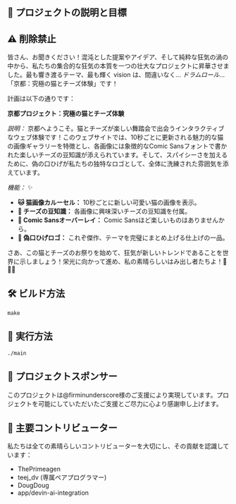 ## 🎯 プロジェクトの説明と目標
## ⚠️ 削除禁止
皆さん、お聞きください！混沌とした提案やアイデア、そして純粋な狂気の渦の中から、私たちの集合的な狂気の本質を一つの壮大なプロジェクトに昇華させました。最も響き渡るテーマ、最も輝く vision は、間違いなく... *ドラムロール*...「京都：究極の猫とチーズ体験」です！

計画は以下の通りです：

**京都プロジェクト：究極の猫とチーズ体験**

*説明：*
京都へようこそ。猫とチーズが楽しい舞踏会で出会うインタラクティブなウェブ体験です！このウェブサイトでは、10秒ごとに更新される魅力的な猫の画像ギャラリーを特徴とし、各画像には象徴的なComic Sansフォントで書かれた楽しいチーズの豆知識が添えられています。そして、スパイシーさを加えるために、偽の口ひげが私たちの独特なロゴとして、全体に洗練された雰囲気を添えています。

*機能：* ✨
- **🐱 猫画像カルーセル：** 10秒ごとに新しい可愛い猫の画像を表示。
- **🧀 チーズの豆知識：** 各画像に興味深いチーズの豆知識を付属。
- **🎨 Comic Sansオーバーレイ：** Comic Sansほど楽しいものはありませんから。
- **👨 偽口ひげロゴ：** これぞ傑作、テーマを完璧にまとめ上げる仕上げの一品。

さあ、この猫とチーズのお祭りを始めて、狂気が新しいトレンドであることを世界に示しましょう！栄光に向かって進め、私の素晴らしいはみ出し者たちよ！🧀🐱🎩

## 🛠️ ビルド方法
```
make
```

## 🚀 実行方法
```
./main
```

## 💝 プロジェクトスポンサー
このプロジェクトは@firminunderscore様のご支援により実現しています。プロジェクトを可能にしていただいたご支援とご尽力に心より感謝申し上げます。

## 👥 主要コントリビューター
私たちは全ての素晴らしいコントリビューターを大切にし、その貢献を認識しています：
- ThePrimeagen
- teej_dv (専属ペアプログラマー)
- DougDoug
- app/devin-ai-integration
